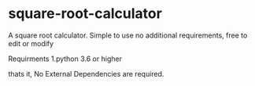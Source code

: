 # square-root-calculator
A square root calculator. Simple to use no additional requirements, free to edit or modify 


Requirments
1.python 3.6 or higher

thats it, No External Dependencies are required.
